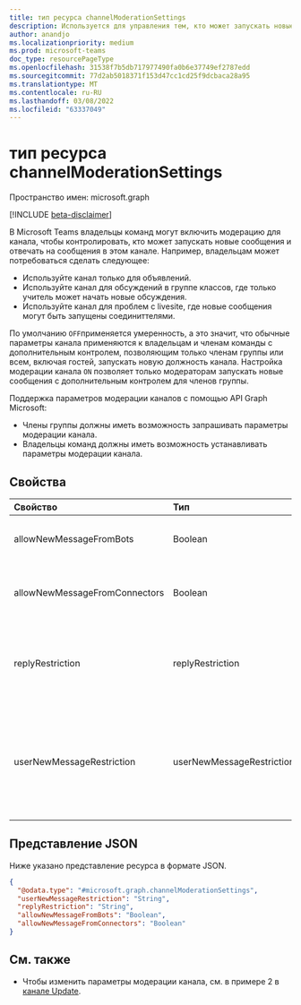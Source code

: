 ```yaml
---
title: тип ресурса channelModerationSettings
description: Используется для управления тем, кто может запускать новые сообщения и отвечать на сообщения в канале.
author: anandjo
ms.localizationpriority: medium
ms.prod: microsoft-teams
doc_type: resourcePageType
ms.openlocfilehash: 31538f7b5db717977490fa0b6e37749ef2787edd
ms.sourcegitcommit: 77d2ab5018371f153d47cc1cd25f9dcbaca28a95
ms.translationtype: MT
ms.contentlocale: ru-RU
ms.lasthandoff: 03/08/2022
ms.locfileid: "63337049"
---
```

# <a name="channelmoderationsettings-resource-type"></a>тип ресурса channelModerationSettings

Пространство имен: microsoft.graph

[!INCLUDE [beta-disclaimer](../../includes/beta-disclaimer.md)]

В Microsoft Teams владельцы команд могут включить модерацию для канала, чтобы контролировать, кто может запускать новые сообщения и отвечать на сообщения в этом канале. Например, владельцам может потребоваться сделать следующее:

- Используйте канал только для объявлений.
- Используйте канал для обсуждений в группе классов, где только учитель может начать новые обсуждения.
- Используйте канал для проблем с livesite, где новые сообщения могут быть запущены соединиттелями.

По умолчанию `OFF`применяется умеренность, а это значит, что обычные параметры канала применяются к владельцам и членам команды с дополнительным контролем, позволяющим только членам группы или всем, включая гостей, запускать новую должность канала. Настройка модерации канала `ON` позволяет только модераторам запускать новые сообщения с дополнительным контролем для членов группы.

Поддержка параметров модерации каналов с помощью API Graph Microsoft:

- Члены группы должны иметь возможность запрашивать параметры модерации канала.
- Владельцы команд должны иметь возможность устанавливать параметры модерации канала.

## <a name="properties"></a>Свойства
|Свойство|Тип|Описание|
|:---|:---|:---|
|allowNewMessageFromBots|Boolean|Указывает, разрешено ли ботам отправлять сообщения.|
|allowNewMessageFromConnectors|Boolean|Указывает, разрешено ли соединитетелям отправлять сообщения.|
|replyRestriction|replyRestriction|Указывает, кому разрешено отвечать на канал команд. Возможные значения: `everyone`, `authorAndModerators`, `unknownFutureValue`.|
|userNewMessageRestriction|userNewMessageRestriction|Указывает, кому разрешено отправлять сообщения в командный канал. Возможные значения: `everyone`, `everyoneExceptGuests`, `moderators`, `unknownFutureValue`.|

## <a name="json-representation"></a>Представление JSON
Ниже указано представление ресурса в формате JSON.
<!-- {
  "blockType": "resource",
  "@odata.type": "microsoft.graph.channelModerationSettings"
}
-->
``` json
{
  "@odata.type": "#microsoft.graph.channelModerationSettings",
  "userNewMessageRestriction": "String",
  "replyRestriction": "String",
  "allowNewMessageFromBots": "Boolean",
  "allowNewMessageFromConnectors": "Boolean"
}
```

## <a name="see-also"></a>См. также

- Чтобы изменить параметры модерации канала, см. в примере 2 в [канале Update](../api/channel-patch.md).

